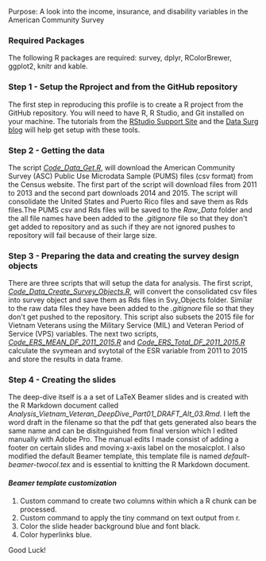 Purpose:
A look into the income, insurance, and disability variables in the American Community Survey

### Required Packages

The following R packages are required: survey, dplyr, RColorBrewer, ggplot2, knitr and kable. 

### Step 1 - Setup the Rproject and from the GitHub repository

The first step in reproducing this profile is to create a R project from the GitHub repository. You will need to have R, R Studio, and Git installed on your machine. The tutorials from the [RStudio Support Site](https://support.rstudio.com/hc/en-us/articles/200532077-Version-Control-with-Git-and-SVN) and the [Data Surg blog](http://www.datasurg.net/2015/07/13/rstudio-and-github/) will help get setup with these tools. 


### Step 2 - Getting the data
        
The script *[Code_Data_Get.R](https://github.com/mihiriyer/vietnam-incomehealth/blob/master/Code_Data_Get.R)*, will download the American Community Survey (ASC) Public Use Microdata Sample (PUMS) files (csv format) from the Census website. The first part of the script will download files from 2011 to 2013 and the second part downloads 2014 and 2015. The script will consolidate the United States and Puerto Rico files and save them as Rds files.The PUMS csv and Rds files will be saved to the *Raw_Data* folder and the all file names have been added to the *.gitignore* file so that they don't get added to repository and as such if they are not ignored pushes to repository will fail because of their large size. 


### Step 3 - Preparing the data and creating the survey design objects 

There are three scripts that will setup the data for analysis. The first script, *[Code_Data_Create_Survey_Objects.R](https://github.com/mihiriyer/vietnam-incomehealth/blob/master/Code_Data_Create_Survey_Objects.R)*, will convert the consolidated csv files into survey object and save them as Rds files in Svy_Objects folder. Similar to  the raw data files they have been added to the *.gitignore* file so that they don't get pushed to the repository. This script also subsets the 2015 file for Vietnam Veterans using the Military Service (MIL) and Veteran Period of Service (VPS) variables. The next two scripts, *[Code_ERS_MEAN_DF_2011_2015.R](https://github.com/mihiriyer/vietnam-incomehealth/blob/master/Code_Data_ESR_MEAN_DF_2011_2015.R)* and *[Code_ERS_Total_DF_2011_2015.R](https://github.com/mihiriyer/vietnam-incomehealth/blob/master/Code_Data_ESR_Total_DF_2011_2015.R)* calculate the svymean and svytotal of the ESR variable from 2011 to 2015 and store the results in data frame.


### Step 4 - Creating the slides

The deep-dive itself is a a set of LaTeX Beamer slides and is created with the R Markdown document called *Analysis_Vietnam_Veteran_DeepDive_Part01_DRAFT_Alt_03.Rmd*. I left the word draft in the filename so that the pdf that gets generated also bears the same name and can be disitnguished from final version which I edited manually with Adobe Pro. The manual edits I made consist of adding a footer on certain slides and moving x-axis label on the mosaicplot. I also modified the default Beamer template, this template file is named *default-beamer-twocol.tex* and is essential to knitting the R Markdown document.

#### *Beamer template customization*

1. Custom command to create two columns within which a R chunk can be processed.
2. Custom command to apply the tiny command on text output from r.
3. Color the slide header background blue and font black.
4. Color hyperlinks blue.

Good Luck!
